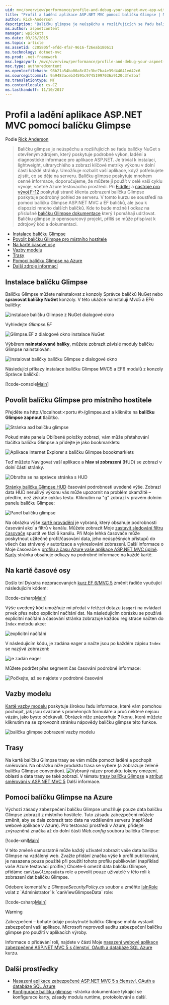 ```yaml
---
uid: mvc/overview/performance/profile-and-debug-your-aspnet-mvc-app-with-glimpse
title: "Profil a ladění aplikace ASP.NET MVC pomocí balíčku Glimpse | Microsoft Docs"
author: Rick-Anderson
description: "Balíčku glimpse je neúspěchu a rozšiřujících se řadu balíčky NuGet s otevřeným zdrojem, který poskytuje podrobné výkon, ladění a diagnostické informace pro technologii ASP.NET..."
ms.author: aspnetcontent
manager: wpickett
ms.date: 03/26/2015
ms.topic: article
ms.assetid: c205805f-efdd-4fa7-9616-f26eab180611
ms.technology: dotnet-mvc
ms.prod: .net-framework
msc.legacyurl: /mvc/overview/performance/profile-and-debug-your-aspnet-mvc-app-with-glimpse
msc.type: authoredcontent
ms.openlocfilehash: 98b21a54ba00a8c82c3be7ba4e39d44041ed42c6
ms.sourcegitcommit: 9a9483aceb34591c97451997036a9120c3fe2baf
ms.translationtype: MT
ms.contentlocale: cs-CZ
ms.lasthandoff: 11/10/2017
---
```

<a name="profile-and-debug-your-aspnet-mvc-app-with-glimpse"></a>Profil a ladění aplikace ASP.NET MVC pomocí balíčku Glimpse
====================
Podle [Rick Anderson](https://github.com/Rick-Anderson)

> Balíčku glimpse je neúspěchu a rozšiřujících se řadu balíčky NuGet s otevřeným zdrojem, který poskytuje podrobné výkon, ladění a diagnostické informace pro aplikace ASP.NET. Je trivial k instalaci, lightweight, ultrarychlého a zobrazí klíčové metriky výkonu v dolní části každé stránky. Umožňuje rozbalit vaší aplikace, když potřebujete zjistit, co se děje na serveru. Balíčku glimpse poskytuje mnohem cenné informace, doporučujeme, že můžete ji použít v celé vaší cyklu vývoje, včetně Azure testovacího prostředí. Při [Fiddler](http://www.telerik.com/fiddler) a [nástroje pro vývoj F-12](https://msdn.microsoft.com/en-us/library/ie/gg589512(v=vs.85).aspx) poskytují straně klienta zobrazení balíčku Glimpse poskytuje podrobný pohled ze serveru. V tomto kurzu se soustředí na pomocí balíčku Glimpse ASP.NET MVC a EF balíčků, ale jsou k dispozici mnoho dalších balíčků. Kde to bude možné I odkaz na příslušné [balíčku Glimpse dokumentace](http://getglimpse.com/Docs/) který I pomáhají udržovat. Balíčku glimpse je opensourcový projekt, příliš se může přispívat k zdrojový kód a dokumentaci.


- [Instalace balíčku Glimpse](#ig)
- [Povolit balíčku Glimpse pro místního hostitele](#eg)
- [Na kartě časové osy](#Time)
- [Vazby modelu](#mb)
- [Trasy](#route)
- [Pomocí balíčku Glimpse na Azure](#da)
- [Další zdroje informací](#addRes)

<a id="ig"></a>
## <a name="installing-glimpse"></a>Instalace balíčku Glimpse

Balíčku Glimpse můžete nainstalovat z konzoly Správce balíčků NuGet nebo **spravovat balíčky NuGet** konzoly. V této ukázce nainstaluji Mvc5 a EF6 balíčky:

![instalace balíčku Glimpse z NuGet dialogové okno](profile-and-debug-your-aspnet-mvc-app-with-glimpse/_static/image1.png)

Vyhledejte *Glimpse.EF*

![Glimpse.EF z dialogové okno instalace NuGet](profile-and-debug-your-aspnet-mvc-app-with-glimpse/_static/image2.png)

Výběrem **nainstalované balíky**, můžete zobrazit závislé moduly balíčku Glimpse nainstalován:

![Instalovat balíčky balíčku Glimpse z dialogové okno](profile-and-debug-your-aspnet-mvc-app-with-glimpse/_static/image3.png)

Následující příkazy instalace balíčku Glimpse MVC5 a EF6 modulů z konzoly Správce balíčků:

[!code-console[Main](profile-and-debug-your-aspnet-mvc-app-with-glimpse/samples/sample1.cmd)]

<a id="eg"></a>
## <a name="enable-glimpse-for-localhost"></a>Povolit balíčku Glimpse pro místního hostitele

Přejděte na http://localhost:&lt;portu #&gt;/glimpse.axd a klikněte na **balíčku Glimpse zapnout** tlačítko.

![Stránka axd balíčku glimpse](profile-and-debug-your-aspnet-mvc-app-with-glimpse/_static/image4.png)

Pokud máte panelu Oblíbené položky zobrazí, vám může přetahování tlačítka balíčku Glimpse a přidejte je jako bookmarklets:

![Aplikace Internet Explorer s balíčku Glimpse boookmarklets](profile-and-debug-your-aspnet-mvc-app-with-glimpse/_static/image5.png)

Teď můžete Navigovat vaší aplikace a **hlav si zobrazení** (HUD) se zobrazí v dolní části stránky.

![Obraťte se na správce stránka s HUD](profile-and-debug-your-aspnet-mvc-app-with-glimpse/_static/image6.png)

[Stránky balíčku Glimpse HUD](http://getglimpse.com/Docs/Heads-up-Display) časování podrobnosti uvedené výše. Zobrazí data HUD nerušivý výkonu vás může upozornit na problém okamžitě – předtím, než získáte cyklus testu. Kliknutím na &quot;g&quot; zobrazí v pravém dolním panelu balíčku Glimpse:

![Panel balíčku glimpse](profile-and-debug-your-aspnet-mvc-app-with-glimpse/_static/image7.png)

Na obrázku výše [kartě provádění](http://getglimpse.com/Docs/Execution-Tab) je vybraná, který obsahuje podrobnosti časování akcí a filtrů v kanálu. Můžete zobrazit Moje [zastavit sledování filtru časovače](http://www.nuget.org/packages/StopWatch/) spustit ve fázi 6 kanálu. Při Moje lehká časovače může poskytnout užitečné profil/časování data, jeho neúspěšných přístupů do všech čas strávený v autorizace a vykreslování zobrazení. Další informace o Moje časovače v [profilu a času Azure vaše aplikace ASP.NET MVC úplně](https://blogs.msdn.com/b/webdev/archive/2014/07/29/profile-and-time-your-asp-net-mvc-app-all-the-way-to-azure.aspx). [Karty](http://getglimpse.com/Docs/Tabs) stránka obsahuje odkazy na podrobné informace na každé kartě.

<a id="Time"></a>
## <a name="the-timeline-tab"></a>Na kartě časové osy

Došlo tní Dykstra nezpracovaných [kurz EF 6/MVC 5](../getting-started/getting-started-with-ef-using-mvc/creating-an-entity-framework-data-model-for-an-asp-net-mvc-application.md) změnit řadiče vyučující následujícím kódem:

[!code-csharp[Main](profile-and-debug-your-aspnet-mvc-app-with-glimpse/samples/sample2.cs?highlight=1,20-31)]

Výše uvedený kód umožňuje mi předat v řetězci dotazu (`eager`) na ovládací prvek přes nebo explicitní načítání dat. Na následujícím obrázku se používá explicitní načítání a časování stránka zobrazuje každou registrace načten do `Index` metodu akce:

![explicitní načítání](profile-and-debug-your-aspnet-mvc-app-with-glimpse/_static/image8.png)

V následujícím kódu, je zadána eager a načte jsou po každém zápisu `Index` se nazývá zobrazení:

![je zadán eager](profile-and-debug-your-aspnet-mvc-app-with-glimpse/_static/image9.png)

Můžete podržet přes segment čas časování podrobné informace:

![Počkejte, až se najdete v podrobné časování](profile-and-debug-your-aspnet-mvc-app-with-glimpse/_static/image10.png)

<a id="mb"></a>
## <a name="model-binding"></a>Vazby modelu

[Kartě vazby modelu](http://getglimpse.com/Docs/Model-Binding-Tab) poskytuje širokou řadu informace, které vám pomohou pochopit, jak jsou svázané s proměnných formuláře a proč některé nejsou vázán, jako byste očekávali. Obrázek níže znázorňuje **?** ikonu, která můžete kliknutím na se zprovoznit stránku nápovědy balíčku glimpse této funkce.

![balíčku glimpse zobrazení vazby modelu](profile-and-debug-your-aspnet-mvc-app-with-glimpse/_static/image11.png)

<a id="route"></a>
## <a name="routes"></a>Trasy

 Na kartě balíčku Glimpse trasy se vám může pomoct ladění a pochopit směrování. Na obrázku níže produktu trasa se vybere (a zobrazuje zeleně balíčku Glimpse convention). ![Vybraný název produktu](profile-and-debug-your-aspnet-mvc-app-with-glimpse/_static/image12.png) tokeny omezení, oblasti a data trasy se také zobrazí. V tématu [trasy balíčku Glimpse](http://getglimpse.com/Docs/Routes-Tab) a [atribut směrování v ASP.NET MVC 5](https://blogs.msdn.com/b/webdev/archive/2013/10/17/attribute-routing-in-asp-net-mvc-5.aspx) Další informace. 

<a id="da"></a>
## <a name="using-glimpse-on-azure"></a>Pomocí balíčku Glimpse na Azure

Výchozí zásady zabezpečení balíčku Glimpse umožňuje pouze data balíčku Glimpse zobrazit z místního hostitele. Tuto zásadu zabezpečení můžete změnit, aby se dala zobrazit tato data na vzdáleném serveru (například webové aplikace v Azure). Pro testovací prostředí v Azure, přidejte zvýrazněná značka až do dolní části *Web.config* souboru balíčku Glimpse:

[!code-xml[Main](profile-and-debug-your-aspnet-mvc-app-with-glimpse/samples/sample3.xml?highlight=2-6)]

V této změně samostatně může každý uživatel zobrazit vaše data balíčku Glimpse na vzdálený web. Zvažte přidání značka výše k profil publikování, je nasazena pouze použité při použití tohoto profilu publikování (například vaše Azure testovací proifle.) Chcete-li omezit data balíčku Glimpse, přidáme `canViewGlimpseData` role a povolit pouze uživatelé v této roli k zobrazení dat balíčku Glimpse.

Odebere komentáře z *GlimpseSecurityPolicy.cs* soubor a změňte [IsInRole](https://msdn.microsoft.com/en-us/library/system.security.principal.iprincipal.isinrole(v=vs.110).aspx) volat z `Administrator` k `canViewGlimpseData` role:

[!code-csharp[Main](profile-and-debug-your-aspnet-mvc-app-with-glimpse/samples/sample4.cs?highlight=6)]

> [!WARNING]
> Zabezpečení – bohaté údaje poskytnuté balíčku Glimpse mohla vystavit zabezpečení vaší aplikace. Microsoft neprovedl auditu zabezpečení balíčku glimpse pro použití v aplikacích výroby.


Informace o přidávání rolí, najdete v části Moje [nasazení webové aplikace zabezpečené ASP.NET MVC 5 s členství, OAuth a databáze SQL Azure](https://azure.microsoft.com/en-us/documentation/articles/web-sites-dotnet-deploy-aspnet-mvc-app-membership-oauth-sql-database/) kurzu.

<a id="addRes"></a>
## <a name="additional-resources"></a>Další prostředky

- [Nasazení aplikace zabezpečené ASP.NET MVC 5 s členství, OAuth a databáze SQL Azure](https://azure.microsoft.com/en-us/documentation/articles/web-sites-dotnet-deploy-aspnet-mvc-app-membership-oauth-sql-database/)
- [Konfigurace balíčku glimpse](http://getglimpse.com/Docs/Configuration) -stránka dokumentace týkající se konfigurace karty, zásady modulu runtime, protokolování a další.
